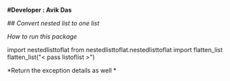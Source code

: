 **#Developer : Avik Das**

*## Convert nested list to one list* 

*How to run this package*


import nestedlisttoflat
from nestedlisttoflat.nestedlisttoflat import flatten_list
flatten_list("< pass listoflist >")


*Return the exception details as well *
